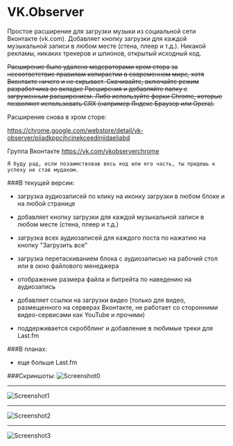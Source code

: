 # VK.Observer
Простое расширение для загрузки музыки из социальной сети Вконтакте (vk.com).
Добавляет кнопку загрузки для каждой музыкальной записи в любом месте (стена, плеер и т.д.).
Никакой рекламы, никаких трекеров и шпионов, открытый исходный код.

~~Расширение было удалено модераторами хром стора за несоответствие правилам копирастии в современном мире, хотя Вконтакте ничего и не скрывает. Скачивайте, включайте режим разработчика во вкладке Расширения и добавляйте папку с загруженным расширением. Либо используйте форки Chrome, которые позволяют использовать CRX (например Яндекс Браузер или Opera).~~

Расширение снова в хром сторе:

https://chrome.google.com/webstore/detail/vk-observer/piiadkppcjhcjnekceedinjidaeliabd

Группа Вконтакте https://vk.com/vkobserverchrome

```
Я буду рад, если позаимствовав весь код или его часть, ты придешь к успеху не став мудаком.
```

###В текущей версии:

* загрузка аудиозаписей по клику на иконку загрузки в любом блоке и на любой странице

* добавляет кнопку загрузки для каждой музыкальной записи в любом месте (стена, плеер и т.д.) 

* загрузка всех аудиозаписей для каждого поста по нажатию на кнопку "Загрузить все"

* загрузка перетаскиванием блока с аудиозаписью на рабочий стол или в окно файлового менеджера 

* отображение размера файла и битрейта по наведению на аудиозапись 

* добавляет ссылки на загрузки видео (только для видео, размещенного на серверах Вконтакте, не работает со сторонними видео-сервисами как YouTube и прочими)
* поддерживается скробблинг и добавление в любимые треки для Last.fm

###В планах:

* еще больше Last.fm 

###Скриншоты:
![Screenshot0](http://aviaps.ru/images/vkobserver-last.png)
* * *
![Screenshot1](http://aviaps.ru/images/vkobserver-settings.png)
* * *
![Screenshot2](http://aviaps.ru/images/vkobserver-video.png)
* * *
![Screenshot3](http://aviaps.ru/images/vkobserver-list.png)

